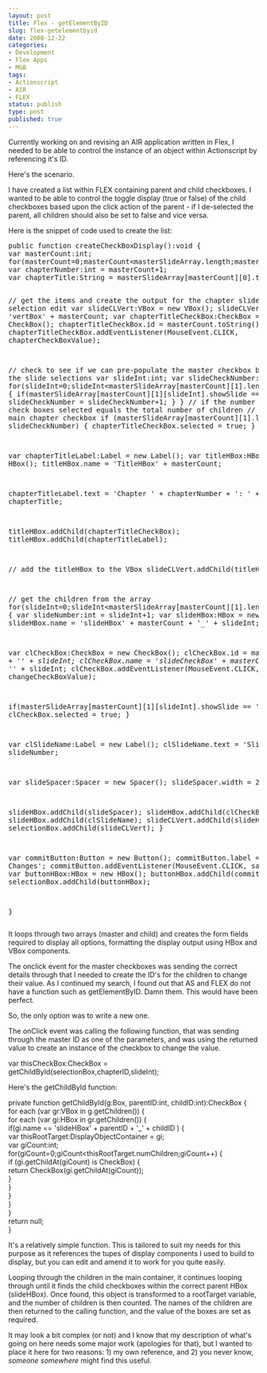 ```yaml
---
layout: post
title: Flex - getElementByID
slug: flex-getelementbyid
date: 2008-12-22
categories:
- Development
- Flex Apps
- MGB
tags:
- Actionscript
- AIR
- FLEX
status: publish
type: post
published: true
---
```

<p>Currently working on and revising an AIR application written in Flex, I needed to be able to control the instance of an object within Actionscript by referencing it's ID.</p>
<p>Here's the scenario.</p>
<p>I have created a list within FLEX containing parent and child checkboxes. I wanted to be able to control the toggle display (true or false) of the child checkboxes based upon the click action of the parent - if I de-selected the parent, all children should also be set to false and vice versa.</p>
<p>Here is the snippet of code used to create the list:</p>
<pre>
public function createCheckBoxDisplay():void {
var masterCount:int;
for(masterCount=0;masterCount&lt;masterSlideArray.length;masterCount++) {
var chapterNumber:int = masterCount+1;
var chapterTitle:String = masterSlideArray[masterCount][0].toString();

// get the items and create the output for the chapter slide selection edit
var slideCLVert:VBox = new VBox();
slideCLVert.name = 'vertBox' + masterCount;
var chapterTitleCheckBox:CheckBox = new CheckBox();
chapterTitleCheckBox.id = masterCount.toString();
chapterTitleCheckBox.addEventListener(MouseEvent.CLICK, chapterCheckBoxValue);

// check to see if we can pre-populate the master checkbox based on the slide selections
var slideInt:int;
var slideCheckNumber:int = 0;
for(slideInt=0;slideInt&lt;masterSlideArray[masterCount][1].length;slideInt++) {
if(masterSlideArray[masterCount][1][slideInt].showSlide == 'true') {
slideCheckNumber = slideCheckNumber+1;
}
}
// if the number of 'child' check boxes selected equals the total number of children
// select the main chapter checkbox
if (masterSlideArray[masterCount][1].length == slideCheckNumber) {
chapterTitleCheckBox.selected = true;
}

var chapterTitleLabel:Label = new Label();
var titleHBox:HBox = new HBox();
titleHBox.name = 'TitleHBox' + masterCount;

chapterTitleLabel.text = 'Chapter ' + chapterNumber + ': ' + chapterTitle;

titleHBox.addChild(chapterTitleCheckBox);
titleHBox.addChild(chapterTitleLabel);

// add the titleHBox to the VBox
slideCLVert.addChild(titleHBox);

// get the children from the array
for(slideInt=0;slideInt&lt;masterSlideArray[masterCount][1].length;slideInt++) {
var slideNumber:int = slideInt+1;
var slideHBox:HBox = new HBox();
slideHBox.name = 'slideHBox' + masterCount + '_' + slideInt;

var clCheckBox:CheckBox = new CheckBox();
clCheckBox.id = masterCount + '_' + slideInt;
clCheckBox.name = 'slideCheckBox' + masterCount + '_' + slideInt;
clCheckBox.addEventListener(MouseEvent.CLICK, changeCheckBoxValue);

if(masterSlideArray[masterCount][1][slideInt].showSlide == 'true') {
clCheckBox.selected = true;
}

var clSlideName:Label = new Label();
clSlideName.text = 'Slide ' + slideNumber;

var slideSpacer:Spacer = new Spacer();
slideSpacer.width = 20;

slideHBox.addChild(slideSpacer);
slideHBox.addChild(clCheckBox);
slideHBox.addChild(clSlideName);
slideCLVert.addChild(slideHBox);
}
selectionBox.addChild(slideCLVert);
}

var commitButton:Button = new Button();
commitButton.label = 'Save Changes';
commitButton.addEventListener(MouseEvent.CLICK, saveChanges);
var buttonHBox:HBox = new HBox();
buttonHBox.addChild(commitButton);
selectionBox.addChild(buttonHBox);

}</pre>
<p>It loops through two arrays (master and child) and creates the form fields required to display all options, formatting the display output using HBox and VBox components.</p>
<p>The onclick event for the master checkboxes was sending the correct details through that I needed to create the ID's for the children to change their value. As I continued my search, I found out that AS and FLEX do not have a function such as getElementByID. Damn them. This would have been perfect.</p>
<p>So, the only option was to write a new one.</p>
<p>The onClick event was calling the following function, that was sending through the master ID as one of the parameters, and was using the returned value to create an instance of the checkbox to change the value.</p>
<p>var thisCheckBox:CheckBox = getChildById(selectionBox,chapterID,slideInt);</p>
<p>Here's the getChildById function:</p>
<p>private function getChildById(g:Box, parentID:int, childID:int):CheckBox {<br />
for each (var gr:VBox in g.getChildren()) {<br />
     for each (var gi:HBox in gr.getChildren()) {<br />
          if(gi.name == 'slideHBox' + parentID + '_' + childID ) {<br />
               var thisRootTarget:DisplayObjectContainer = gi;<br />
               var giCount:int; for(giCount=0;giCount&lt;thisRootTarget.numChildren;giCount++) {<br />
                    if (gi.getChildAt(giCount) is CheckBox) {<br />
                         return CheckBox(gi.getChildAt(giCount));<br />
                    }<br />
               }<br />
           }<br />
     }<br />
 }<br />
return null;<br />
}</p>
<p>It's a relatively simple function. This is tailored to suit my needs for this purpose as it references the tupes of display components I used to build to display, but you can edit and amend it to work for you quite easily.</p>
<p>Looping through the children in the main container, it continues looping through until it finds the child checkboxes within the correct parent HBox (slideHBox). Once found, this object is transformed to a rootTarget variable, and the number of children is then counted. The names of the children are then returned to the calling function, and the value of the boxes are set as required.</p>
<p>It may look a bit complex (or not) and I know that my description of what's going on here needs some major work (apologies for that), but I wanted to place it here for two reasons: 1) my own reference, and 2) you never know, <em>someone</em> <em>somewhere</em> might find this useful.</p>
